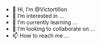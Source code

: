 - 👋 Hi, I’m @Victortillon
- 👀 I’m interested in ...
- 🌱 I’m currently learning ...
- 💞️ I’m looking to collaborate on ...
- 📫 How to reach me ...

<!---
Victortillon/Victortillon is a ✨ special ✨ repository because its `README.md` (this file) appears on your GitHub profile.
You can click the Preview link to take a look at your changes.
--->
